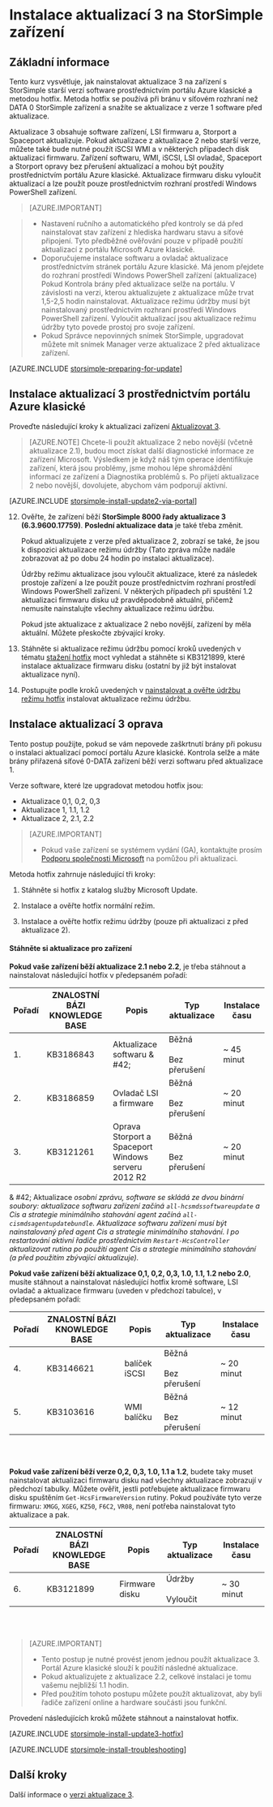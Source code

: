<properties
   pageTitle="Instalace aktualizací 3 na zařízení StorSimple | Microsoft Azure"
   description="Vysvětluje, jak nainstalovat StorSimple 8000 řady aktualizace 3 na vašem zařízení StorSimple 8000 řady."
   services="storsimple"
   documentationCenter="NA"
   authors="alkohli"
   manager="carmonm"
   editor="" />
<tags
   ms.service="storsimple"
   ms.devlang="NA"
   ms.topic="article"
   ms.tgt_pltfrm="NA"
   ms.workload="TBD"
   ms.date="10/05/2016"
   ms.author="alkohli" />

# <a name="install-update-3-on-your-storsimple-device"></a>Instalace aktualizací 3 na StorSimple zařízení

## <a name="overview"></a>Základní informace

Tento kurz vysvětluje, jak nainstalovat aktualizace 3 na zařízení s StorSimple starší verzí software prostřednictvím portálu Azure klasické a metodou hotfix. Metoda hotfix se používá při bránu v síťovém rozhraní než DATA 0 StorSimple zařízení a snažíte se aktualizace z verze 1 software před aktualizace.

Aktualizace 3 obsahuje software zařízení, LSI firmwaru a, Storport a Spaceport aktualizuje. Pokud aktualizace z aktualizace 2 nebo starší verze, můžete také bude nutné použít iSCSI WMI a v některých případech disk aktualizaci firmwaru. Zařízení softwaru, WMI, iSCSI, LSI ovladač, Spaceport a Storport opravy bez přerušení aktualizací a mohou být použity prostřednictvím portálu Azure klasické. Aktualizace firmwaru disku vyloučit aktualizací a lze použít pouze prostřednictvím rozhraní prostředí Windows PowerShell zařízení. 

> [AZURE.IMPORTANT]

> - Nastavení ručního a automatického před kontroly se dá před nainstalovat stav zařízení z hlediska hardwaru stavu a síťové připojení. Tyto předběžné ověřování pouze v případě použití aktualizací z portálu Microsoft Azure klasické.
> - Doporučujeme instalace softwaru a ovladač aktualizace prostřednictvím stránek portálu Azure klasické. Má jenom přejdete do rozhraní prostředí Windows PowerShell zařízení (aktualizace) Pokud Kontrola brány před aktualizace selže na portálu. V závislosti na verzi, kterou aktualizujete z aktualizace může trvat 1,5-2,5 hodin nainstalovat. Aktualizace režimu údržby musí být nainstalovaný prostřednictvím rozhraní prostředí Windows PowerShell zařízení. Vyloučit aktualizací jsou aktualizace režimu údržby tyto povede prostoj pro svoje zařízení.
> - Pokud Správce nepovinných snímek StorSimple, upgradovat můžete mít snímek Manager verze aktualizace 2 před aktualizace zařízení.

[AZURE.INCLUDE [storsimple-preparing-for-update](../../includes/storsimple-preparing-for-updates.md)]

## <a name="install-update-3-via-the-azure-classic-portal"></a>Instalace aktualizací 3 prostřednictvím portálu Azure klasické

Proveďte následující kroky k aktualizaci zařízení [Aktualizovat 3](storsimple-update3-release-notes.md).


> [AZURE.NOTE]
Chcete-li použít aktualizace 2 nebo novější (včetně aktualizace 2.1), budou moct získat další diagnostické informace ze zařízení Microsoft. Výsledkem je když náš tým operace identifikuje zařízení, která jsou problémy, jsme mohou lépe shromáždění informací ze zařízení a Diagnostika problémů s. Po přijetí aktualizace 2 nebo novější, dovolujete, abychom vám podporují aktivní.

[AZURE.INCLUDE [storsimple-install-update2-via-portal](../../includes/storsimple-install-update2-via-portal.md)]

12. Ověřte, že zařízení běží **StorSimple 8000 řady aktualizace 3 (6.3.9600.17759)**. **Poslední aktualizace data** je také třeba změnit. 

    Pokud aktualizujete z verze před aktualizace 2, zobrazí se také, že jsou k dispozici aktualizace režimu údržby (Tato zpráva může nadále zobrazovat až po dobu 24 hodin po instalaci aktualizace).

    Údržby režimu aktualizace jsou vyloučit aktualizace, které za následek prostoje zařízení a lze použít pouze prostřednictvím rozhraní prostředí Windows PowerShell zařízení. V některých případech při spuštění 1.2 aktualizaci firmwaru disku už pravděpodobně aktuální, přičemž nemusíte nainstalujte všechny aktualizace režimu údržbu.

    Pokud jste aktualizace z aktualizace 2 nebo novější, zařízení by měla aktuální. Můžete přeskočte zbývající kroky.

13. Stáhněte si aktualizace režimu údržbu pomocí kroků uvedených v tématu [stažení hotfix](#to-download-hotfixes) moct vyhledat a stáhněte si KB3121899, které instalace aktualizace firmwaru disku (ostatní by již být instalovat aktualizace nyní).

13. Postupujte podle kroků uvedených v [nainstalovat a ověřte údržbu režimu hotfix](#to-install-and-verify-maintenance-mode-hotfixes) instalovat aktualizace režimu údržbu. 

  

## <a name="install-update-3-as-a-hotfix"></a>Instalace aktualizací 3 oprava

Tento postup použijte, pokud se vám nepovede zaškrtnutí brány při pokusu o instalaci aktualizací pomocí portálu Azure klasické. Kontrola selže a máte brány přiřazená síťové 0-DATA zařízení běží verzi softwaru před aktualizace 1.

Verze software, které lze upgradovat metodou hotfix jsou:

- Aktualizace 0,1, 0,2, 0,3
- Aktualizace 1, 1.1, 1.2
- Aktualizace 2, 2.1, 2.2 

> [AZURE.IMPORTANT]
>
> - Pokud vaše zařízení se systémem vydání (GA), kontaktujte prosím [Podporu společnosti Microsoft](storsimple-contact-microsoft-support.md) na pomůžou při aktualizaci.

Metoda hotfix zahrnuje následující tři kroky:

1.  Stáhněte si hotfix z katalog služby Microsoft Update.

2.  Instalace a ověřte hotfix normální režim.

3.  Instalace a ověřte hotfix režimu údržby (pouze při aktualizaci z před aktualizace 2).


#### <a name="download-updates-for-your-device"></a>Stáhněte si aktualizace pro zařízení

**Pokud vaše zařízení běží aktualizace 2.1 nebo 2.2**, je třeba stáhnout a nainstalovat následující hotfix v předepsaném pořadí:

| Pořadí  | ZNALOSTNÍ BÁZI KNOWLEDGE BASE        | Popis                    | Typ aktualizace  | Instalace času |
|--------|-----------|-------------------------|------------- |-------------|
| 1.      | KB3186843 | Aktualizace softwaru & #42;  |  Běžná <br></br>Bez přerušení     | ~ 45 minut |
| 2.      | KB3186859 | Ovladač LSI a firmware             |  Běžná <br></br>Bez přerušení      | ~ 20 minut |
| 3.      | KB3121261 | Oprava Storport a Spaceport </br> Windows serveru 2012 R2 |  Běžná <br></br>Bez přerušení      | ~ 20 minut |

& #42;  Aktualizace *osobní zprávu, software se skládá ze dvou binární soubory: aktualizace softwaru zařízení začíná `all-hcsmdssoftwareupdate` a Cis a strategie minimálního stahování agent začíná `all-cismdsagentupdatebundle`. Aktualizace softwaru zařízení musí být nainstalovaný před agent Cis a strategie minimálního stahování. I po restartování aktivní řadiče prostřednictvím `Restart-HcsController` aktualizovat rutina po použití agent Cis a strategie minimálního stahování (a před použitím zbývající aktualizuje).* 


**Pokud vaše zařízení běží aktualizace 0,1, 0,2, 0,3, 1.0, 1.1, 1.2 nebo 2.0**, musíte stáhnout a nainstalovat následující hotfix kromě software, LSI ovladač a aktualizace firmwaru (uveden v předchozí tabulce), v předepsaném pořadí:

| Pořadí  | ZNALOSTNÍ BÁZI KNOWLEDGE BASE        | Popis                    | Typ aktualizace  | Instalace času |
|--------|-----------|-------------------------|------------- |-------------|
| 4.      | KB3146621 | balíček iSCSI | Běžná <br></br>Bez přerušení  | ~ 20 minut |
| 5.      | KB3103616 | WMI balíčku |  Běžná <br></br>Bez přerušení      | ~ 12 minut |


<br></br>

**Pokud vaše zařízení běží verze 0,2, 0,3, 1.0, 1.1 a 1.2**, budete taky muset nainstalovat aktualizaci firmwaru disku nad všechny aktualizace zobrazují v předchozí tabulky. Můžete ověřit, jestli potřebujete aktualizace firmwaru disku spuštěním `Get-HcsFirmwareVersion` rutiny. Pokud používáte tyto verze firmwaru: `XMGG`, `XGEG`, `KZ50`, `F6C2`, `VR08`, není potřeba nainstalovat tyto aktualizace a pak.


| Pořadí  | ZNALOSTNÍ BÁZI KNOWLEDGE BASE        | Popis                    | Typ aktualizace  | Instalace času |
|--------|-----------|-------------------------|------------- |-------------|
| 6.      | KB3121899 | Firmware disku              |  Údržby <br></br>Vyloučit      | ~ 30 minut |
 
<br></br>

> [AZURE.IMPORTANT]
>
> - Tento postup je nutné provést jenom jednou použít aktualizace 3. Portál Azure klasické slouží k použití následné aktualizace.
> - Pokud aktualizujete z aktualizace 2.2, celkové instalaci je tomu vašemu nejbližší 1.1 hodin.
> - Před použitím tohoto postupu můžete použít aktualizovat, aby byli řadiče zařízení online a hardware součásti jsou funkční.

Provedení následujících kroků můžete stáhnout a nainstalovat hotfix.

[AZURE.INCLUDE [storsimple-install-update3-hotfix](../../includes/storsimple-install-update3-hotfix.md)]

[AZURE.INCLUDE [storsimple-install-troubleshooting](../../includes/storsimple-install-troubleshooting.md)]

## <a name="next-steps"></a>Další kroky

Další informace o [verzi aktualizace 3](storsimple-update3-release-notes.md).
